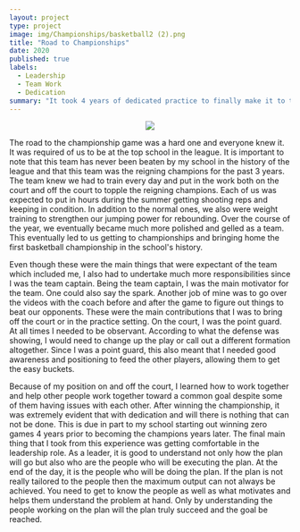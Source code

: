 ```yaml
---
layout: project
type: project
image: img/Championships/basketball2 (2).png
title: "Road to Championships"
date: 2020
published: true
labels:
  - Leadership
  - Team Work
  - Dedication
summary: "It took 4 years of dedicated practice to finally make it to the high school basketball championships."
---
```

<p align="center">
<img class="img-fluid" src="../img/Championships/basketball1.png">
</p>

The road to the championship game was a hard one and everyone knew it. It was required of us to be at the top school in the league. It is important to note that this team has never been beaten by my school in the history of the league and that this team was the reigning champions for the past 3 years. The team knew we had to train every day and put in the work both on the court and off the court to topple the reigning champions. Each of us was expected to put in hours during the summer getting shooting reps and keeping in condition. In addition to the normal ones, we also were weight training to strengthen our jumping power for rebounding. Over the course of the year, we eventually became much more polished and gelled as a team. This eventually led to us getting to championships and bringing home the first basketball championship in the school's history.

Even though these were the main things that were expectant of the team which included me, I also had to undertake much more responsibilities since I was the team captain. Being the team captain, I was the main motivator for the team. One could also say the spark. Another job of mine was to go over the videos with the coach before and after the game to figure out things to beat our opponents. These were the main contributions that I was to bring off the court or in the practice setting. On the court, I was the point guard. At all times I needed to be observant. According to what the defense was showing, I would need to change up the play or call out a different formation altogether. Since I was a point guard, this also meant that I needed good awareness and positioning to feed the other players, allowing them to get the easy buckets. 

Because of my position on and off the court, I learned how to work together and help other people work together toward a common goal despite some of them having issues with each other. After winning the championship, it was extremely evident that with dedication and will there is nothing that can not be done. This is due in part to my school starting out winning zero games 4 years prior to becoming the champions years later. The final main thing that I took from this experience was getting comfortable in the leadership role. As a leader, it is good to understand not only how the plan will go but also who are the people who will be executing the plan. At the end of the day, it is the people who will be doing the plan. If the plan is not really tailored to the people then the maximum output can not always be achieved. You need to get to know the people as well as what motivates and helps them understand the problem at hand. Only by understanding the people working on the plan will the plan truly succeed and the goal be reached. 
